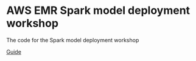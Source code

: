 # AWS EMR Spark model deployment workshop

The code for the Spark model deployment workshop

[Guide](https://docs.google.com/document/d/e/2PACX-1vRWDI1cixvAsq1SoR9TnjfEAm99nuIYFLtn7UznPz-v9R9ft3E-hr2Ugn7k85FEqqU5A0RDLP389I-h/pub)
